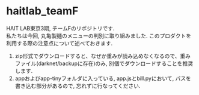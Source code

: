 # haitlab_teamF
HAIT LAB東京3期, チームFのリポジトリです.  
私たちは今回, 丸亀製麺のメニューの判別に取り組みました.
このプロダクトを利用する際の注意点について述べておきます.
1. zip形式でダウンロードすると、なぜか重みが読み込めなくなるので、重みファイル(darknet/backupに存在)のみ, 別個でダウンロードすることを推奨します.
2. appおよびapp-tinyフォルダに入っている, app.jsとbill.pyにおいて, パスを書き込む部分があるので, 忘れずに行なってください.
